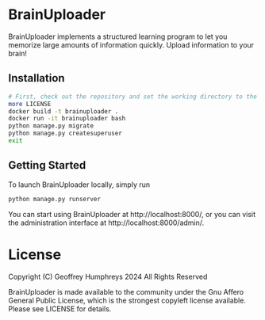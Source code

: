 # BrainUploader
BrainUploader implements a structured learning program to let you memorize large amounts of information quickly.  Upload information to your brain!

## Installation
```bash
# First, check out the repository and set the working directory to the repository root
more LICENSE
docker build -t brainuploader .
docker run -it brainuploader bash
python manage.py migrate
python manage.py createsuperuser
exit
```

## Getting Started
To launch BrainUploader locally, simply run
```bash
python manage.py runserver
```
You can start using BrainUploader at http://localhost:8000/, or you can visit the administration interface at http://localhost:8000/admin/.

# License

Copyright (C) Geoffrey Humphreys 2024
All Rights Reserved

BrainUploader is made available to the community under the Gnu Affero General Public License, which is the strongest copyleft license available. Please see LICENSE for details.

